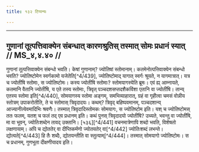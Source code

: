 ```yaml
---
title: १३२ टिप्पन्यः

---
```


[^4/438]: E2: 5,103; E6: 2,65

____________________________________________


## गुणानां तूत्पत्तिवाक्येन संबन्धात् कारणश्रुतिस् तस्मात् सोमः प्रधानं स्यात् // MS_४,४.४० //

गुणानां तूत्पत्तिवाक्येन संबन्धो भवति। केषां गुणानाम्? ज्योतिषां स्तोमानाम्। कतमेनोत्पत्तिवाक्येन संबन्धो भवति? ज्योतिष्टोमेन स्वर्गकामो यजेतेति[^4/439], ज्योतिष्टोमाद् यागात् स्वर्गः श्रूयते, न यागमात्रात्। यत्र च ज्योतींषि स्तोमाः, स ज्योतिष्टोमः। कस्य ज्योतींषि स्तोमाः? स्तोमयागस्येति ब्रूमः। एवं ह्य् आम्नायते, कतमानि वैतानि ज्योतींषि, य एते तस्य स्तोमाः, त्रिवृत् पञ्चदशसप्तदशैकविंशा एतानि वा ज्योतींषि। तान्य् एतस्य स्तोमा इति[^4/440], सोमयागस्य स्तोमा अङ्गम्, समभिव्याहारात्, ग्रहं वा गृहीत्वा चमसं वोन्नीय स्तोत्रम् उपाकरोतीति, ते च स्तोमास् त्रिवृदादयः। कथम्? त्रिवृद् बहिष्पवमानम्, पञ्चदशान्य् आज्यानीत्येवमादिभिः श्रवणैः।
तस्मात् त्रिवृदादिस्तोमकः सोमयागः, स ज्योतिष्टोम इति। यश् च ज्योतिष्टोमस् ततः फलम्, यतश् च फलं तद् एव प्रधानम् इति। कथं पुनस् त्रिवृदादयो ज्योतींषि? उच्यते, भवन्तु वा ज्योतींषि, मा वा भूवन्, ज्योतिःशब्देन तावद् उक्तानि। [५३६][^4/441] वचनमात्रेणापि शब्दो भवति, विशेषतो लक्षणायाम्। अपि च द्योततेर् वा दीप्तिकर्मणो ज्योतयतेर् वा[^4/442] ज्योतिःशब्दं लभन्ते। द्योत्यते[^4/443] हि तैः शब्दैः, द्योतयन्तीति वा स्तुत्याम्[^4/444]। तस्मात् सोमयागो ज्योतिष्टोमः। स च प्रधानम्, गुणभूता दीक्षणीयादय इति।
